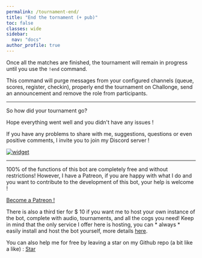 ```yaml
---
permalink: /tournament-end/
title: "End the tornament (+ pub)"
toc: false
classes: wide
sidebar:
  nav: "docs"
author_profile: true
---
```


<script async defer src="https://buttons.github.io/buttons.js"></script>

Once all the matches are finished, the tournament will remain in progress until you use the `!end` command.

This command will purge messages from your configured channels (queue, scores, register, checkin), properly end the tournament on Challonge, send an announcement and remove the role from participants.

----

So how did your tournament go?

Hope everything went well and you didn't have any issues !

If you have any problems to share with me, suggestions, questions or even positive comments, I invite you to join my Discord server !

[![widget](https://discord.com/api/guilds/705122849756545064/widget.png?style=banner4)](https://discord.gg/DC6zCsZ)

----

100% of the functions of this bot are completely free and without restrictions! However, I have a Patreon, if you are happy with what I do and you want to contribute to the development of this bot, your help is welcome !

<a href="https://www.patreon.com/bePatron?u=8546130" class="btn btn--danger btn--large">Become a Patreon !</a>

There is also a third tier for $ 10 if you want me to host your own instance of the bot, complete with audio, tournaments, and all the cogs you need! Keep in mind that the only service I offer here is hosting, you can * always * easily install and host the bot yourself, more details [here](/about-red/).

You can also help me for free by leaving a star on my Github repo (a bit like a like) : <a class="github-button" href="https://github.com/retke/Laggrons-Dumb-Cogs" data-size="large" data-show-count="true" aria-label="Star retke/Laggrons-Dumb-Cogs on GitHub">Star</a>
